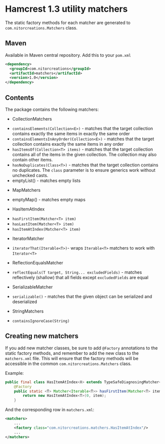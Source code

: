 # Hamcrest 1.3 utility matchers

The static factory methods for each matcher are generated to `com.nitorcreations.Matchers` class.

## Maven

Available in Maven central repository. Add this to your `pom.xml`

```xml
<dependency>
  <groupId>com.nitorcreations</groupId>
  <artifactId>matchers</artifactId>
  <version>1.0</version>
</dependency>
```

## Contents

The package contains the following matchers:

* CollectionMatchers
 - `containsElements(Collection<E>)` - matches that the target collection contains exactly the same items in exactly the same order
 - `containsElementsInAnyOrder(Collection<E>)` - matches that the target collection contains exactly the same items in any order
 - `hasItemsOf(Collection<T> items)` - matches that the target collection contains all of the items in the given collection. The collection may also contain other items.
 - `hasNoDuplicates(Class<T>)` - matches that the target collection contains no duplicates. The `class` parameter is to ensure generics work without unchecked casts.
 -  emptyList() - matches empty lists
* MapMatchers
 -  emptyMap() - matches empty maps
* HasItemAtIndex
 - `hasFirstItem(Matcher<T> item)`
 - `hasLastItem(Matcher<T> item)`
 - `hasItemAtIndex(Matcher<T> item)`
* IteratorMatcher
 - `iteratorThat(Iterable<T>)`- wraps `Iterable<T>` matchers to work with `Iterator<T>`
* ReflectionEqualsMatcher
 - `reflectEquals(T target, String... excludedFields)` - matches reflectively (shallow) that all fields except `excludedFields` are equal
* SerializableMatcher
 - `serializable()` - matches that the given object can be serialized and deserialized
* StringMatchers
 - `containsIgnoreCase(String)`

## Creating new matchers

If you add new matcher classes, be sure to add `@Factory` annotations to the static factory methods, and remember to add the new class to the `matchers.xml` file. This will ensure that the factory methods will be accessible in the common `com.nitorcreations.Matchers` class.

Example:

```java
public final class HasItemAtIndex<X> extends TypeSafeDiagnosingMatcher<Iterable<X>> {
    @Factory
    public static <T> Matcher<Iterable<T>> hasFirstItem(Matcher<T> item) {
        return new HasItemAtIndex<T>(0, item);
    }
```

And the corresponding row in `matchers.xml`:

```xml
<matchers>
    ...
    <factory class="com.nitorcreations.matchers.HasItemAtIndex"/>
    ...
</matchers>
```
